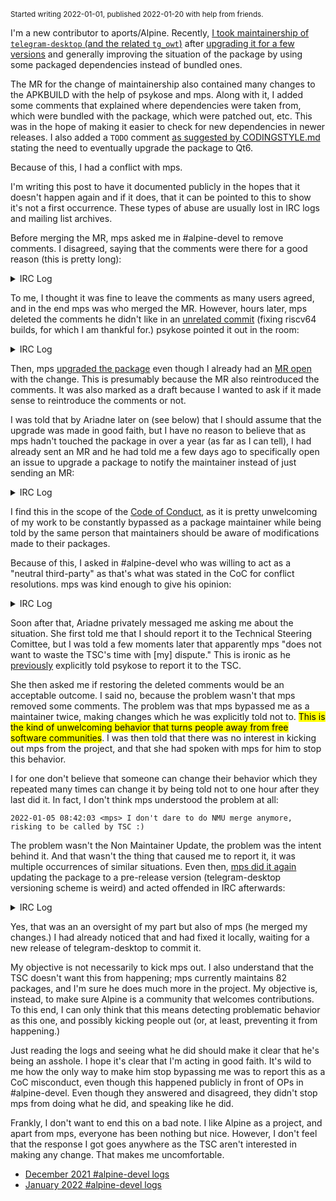<small>Started writing 2022-01-01, published 2022-01-20 with help from friends.</small>

I'm a new contributor to aports/Alpine. Recently, [I took maintainership of `telegram-desktop` (and the related `tg_owt`)](https://gitlab.alpinelinux.org/alpine/aports/-/merge_requests/28864) after [upgrading it for a few versions](https://gitlab.alpinelinux.org/alpine/aports/-/merge_requests/27025) and generally improving the situation of the package by using some packaged dependencies instead of bundled ones.

The MR for the change of maintainership also contained many changes to the APKBUILD with the help of psykose and mps. Along with it, I added some comments that explained where dependencies were taken from, which were bundled with the package, which were patched out, etc. This was in the hope of making it easier to check for new dependencies in newer releases. I also added a `TODO` comment [as suggested by CODINGSTYLE.md](https://gitlab.alpinelinux.org/alpine/aports/-/blob/4cded765f8b08139a36a01cdf327776571ced825/CODINGSTYLE.md#todo-comments) stating the need to eventually upgrade the package to Qt6.

Because of this, I had a conflict with mps.

I'm writing this post to have it documented publicly in the hopes that it doesn't happen again and if it does, that it can be pointed to this to show it's not a first occurrence. These types of abuse are usually lost in IRC logs and mailing list archives.

Before merging the MR, mps asked me in #alpine-devel to remove comments. I disagreed, saying that the comments were there for a good reason (this is pretty long):

<details>
<summary>IRC Log</summary>

```
2021-12-30 15:43:34 <mps> Nulo: MR is ok but please remove so much not needed comments from APKBUILD, those which are needed add to git commit msg
2021-12-30 15:44:12 <Nulo> mps, which comments do you find are not needed?
2021-12-30 15:44:41 <mps> mentioning qt6
2021-12-30 15:45:00 <Nulo> I wanted to leave info about why each dependency is bundled or not and how to easily check for new dependencies according to the wiki page (because upstream doesn't like mentioning new dependencies in changelogs)
2021-12-30 15:45:01 <psykose> qt6 comment is fine
2021-12-30 15:45:43 <Nulo> It's just one line :') and it's a TODO, I tried to follow CODINGSTYLE.md
2021-12-30 15:45:44 <mps> psykose: why it can't be fine in commit msg
2021-12-30 15:45:57 <psykose> because when someone opens the apkbuild they don't see the commit messages
2021-12-30 15:46:16 <mps> so git log is complicated
2021-12-30 15:46:32 <psykose> idk about you but i don't have the time to read the 30 prior commits of every package i touch
2021-12-30 15:46:45 <psykose> a todo: in the apkbuild is extremely clear on the other hand
2021-12-30 15:46:47 <mps> then you should
2021-12-30 15:47:36 <mps> if someone doesn't have time then s/he shouldn't work on pkg
2021-12-30 15:47:46 <psykose> it is literally the same thing but takes more time to find
2021-12-30 15:47:53 <psykose> and is more likely to be missed
2021-12-30 15:47:56 <Nulo> To be clear, I added comments because it's the sort of info I wished I had when I started "maintaining" the package. "Why is Qt6 not enabled? Should it be enabled?" (actually, that was my change, but I couldn't understand why Void had done it)
2021-12-30 15:48:02 <psykose> for absolutely no benefit aside from... saving 1 line in a 100 line file
2021-12-30 15:48:03 <psykose> get real
2021-12-30 15:48:09 <ikke> I typically put information both in comments and in the commit message
2021-12-30 15:48:46 <mps> every character saved is worth thing
2021-12-30 15:48:48 <Hello71> commit messages should be used for information that was relevant at the time, but is likely to expire soon. comments should be used for information which is likely to remain relevant
2021-12-30 15:49:11 <Hello71> "upgrade to 3.5.0" is not relevant for future readers to know
2021-12-30 15:49:24 <mps> Hello71: meh
2021-12-30 15:49:35 <mps> I disagree
2021-12-30 15:50:29 <mps> git log is invented to keep history, look at kernel git log, and I'm sure you did a lot of times
2021-12-30 15:50:40 <ikke> How often do you read all commits affecting an APKBUILD to figure out all the contexT?
2021-12-30 15:50:49 <Hello71> so in your opinion, code should never have any comments?
2021-12-30 15:51:00 <mps> ikke: often
2021-12-30 15:51:26 <psykose> Nulo: you may also now make it minsizerel
2021-12-30 15:51:41 <mps> and if I don't understand something than I use 'git log -p' always
2021-12-30 15:52:07 <ikke> But what if the comment was right there, explaining it?
2021-12-30 15:52:07 <mps> Hello71: I'm not against all comments
2021-12-30 15:52:20 <Hello71> for some projects, there is arguably reason to keep information in commits rather than source tree to save space for users who only need latest version. for aports i think this doesn't really apply
2021-12-30 15:52:42 <ikke> To me they are not mutually exclusive
2021-12-30 15:53:14 <mps> ok, I give up, do whatever you want
2021-12-30 15:53:31 <Nulo> psykose, done
2021-12-30 15:54:31 <mps> and enjoy mess
2021-12-30 15:55:22 <Nulo> psykose, https://gitlab.alpinelinux.org/Nulo/aports/-/jobs/579660#L55 lint complains about MinSizeRel, normal?
2021-12-30 15:55:34 <psykose> yeah, it will go away after atools gets a bump/container refresh
2021-12-30 15:55:36 <psykose> but it is changed
2021-12-30 15:55:56 <mps> Hello71: btw, I'm sure you meet long numbers of code where comment and code don't 'agree'
2021-12-30 15:58:18 <mps> Nulo: I removed hold label from telegram-desktop
2021-12-30 15:58:36 <Nulo> Thanks
2021-12-30 16:25:37 <Nulo> Who is "in charge" of merging this now that it has no maintainer? https://gitlab.alpinelinux.org/alpine/aports/-/merge_requests/28864
2021-12-30 16:26:10 <psykose> people with merge access
2021-12-30 16:26:18 <psykose> maintainers can't merge normally either
2021-12-30 16:26:45 <Nulo> Well, of approving it I guess
2021-12-30 16:26:51 <psykose> doesn't have to be
2021-12-30 16:27:07 <psykose> and you are the maintainer
2021-12-30 16:28:57 <PJ[m]> +1 for comments instead of commit messages, i hate deep diving git log to find context which could be done as simple comment
2021-12-30 16:51:31 <dalias> i prefer commit messages over comments because.. (1) temporal locality, to the *change* not the code. they're describing the reason for changing what is done or how it's done, and are missing context when you don't see them alongside the change
2021-12-30 16:52:38 <dalias> (2) bitrot. often when making changes, a comment that no longer applies (and that might even be misleading) is overlooked and left in place. this can't happen if it's instead attached to the immutable change it was associated with
2021-12-30 16:54:07 <dalias> (3) clutter from exaggerated impression of relevance/importance when making the change
2021-12-30 16:54:25 <dalias> and reading git log isn't a "deep dive", it's a trivial one-line command
2021-12-30 16:54:30 <psykose> i don't disagree with any of this, but the context was a TODO comment
2021-12-30 16:54:42 <psykose> of which there are 4 mentions in the musl history, and 22 in the tree
2021-12-30 16:59:50 <dalias> :)
2021-12-30 17:04:15 <Ariadne> i only use code comments for situations where i expect somebody (multiple somebodies) are going to ask about something weird
2021-12-30 17:13:00 <skarnet> code comments are for voodoo parts that aren't self-explaining
2021-12-30 17:13:11 <skarnet> (self-explanatory? English is hard.)
2021-12-30 17:56:21 <mps> nice to see that some smart people agree with me :)
2021-12-30 17:57:19 <mps> Nulo: I will merge it this time but please be more receptive what smart people say next time ;)
2021-12-30 17:58:06 <Nulo> I very much believe that Qt6 it's a voodoo part that isn't self-explanatory; but I wasn't explaining anything, I made a TODO
2021-12-30 17:58:14 <mps> Nulo: whatever we say you did a good work
2021-12-30 17:58:16 <psykose> if you think everyone that disagrees with you is a moron you are free to close the merge requests as well
2021-12-30 17:58:19 <Nulo> The other comments explain why some dependencies are bundled, etc
2021-12-30 17:58:51 <Nulo> mps, thanks <3 also huge thanks to psykose and someone else which I forgot
2021-12-30 17:59:40 <mps> psykose: yes, I have rights to do this but I don't think _everyone_ is moron, we just disagrees I think
2021-12-30 18:00:51 <mps> psykose: I prefer consistent state of alpine and I will fight for it to much higher degree
```

</details>

To me, I thought it was fine to leave the comments as many users agreed, and in the end mps was who merged the MR. However, hours later, mps deleted the comments he didn't like in an [unrelated commit](https://gitlab.alpinelinux.org/alpine/aports/-/commit/fa3e9621791ce3a36ee8b2dd463f884c7ff62be4) (fixing riscv64 builds, for which I am thankful for.) psykose pointed it out in the room:

<details id="tsc-log">
<summary>IRC Log</summary>

```
2021-12-30 22:54:59 <psykose> bypassing the maintainer to delete some todo comments is also quite poor form
snip
2021-12-30 23:08:45 <mps> psykose: ask TSC to remove me from alpine, you will make me a favor because this will save me some time and nerves
snip
2021-12-31 00:58:45 <Nulo> mps, can you *please* not bypass me just to remove some comments which you said you "gave up" on
2021-12-31 00:59:12 <Nulo> _why_ https://gitlab.alpinelinux.org/alpine/aports/-/commit/fa3e9621791ce3a36ee8b2dd463f884c7ff62be4
2021-12-31 01:08:17 <Nulo> Thank you for fixing riscv64 BTW
snip
2021-12-31 08:54:40 <mps> Nulo: there are more but please read backlog
snip
2021-12-31 12:52:05 <Nulo> mps, I believe I've read the backlog, what did I miss?
2021-12-31 12:56:55 <Nulo> I don't want to remove you TSC, especially because I have no power to do that. I want to solve this situation without stepping on each other
2021-12-31 12:57:52 <Nulo> When you proposed to remove the comments, I (and other folks) generally disagreed. Instead of accepting that, you merged my changes and then removed them in an unrelated commit, I guess in hope that I wouldn't notice 
2021-12-31 13:17:51 <mps> Nulo: do you really-really think comment '# disable jemalloc' belong to APKBUILD
2021-12-31 13:19:47 <Nulo> It is relevant because the list of dependencies (the wiki page link which you deleted) had jemalloc as a dependency, but we are patching it out instead. It provides an explanation as of to why that dependency wasn't in the list.
2021-12-31 13:23:36 <mps> git commit msg servers this
2021-12-31 13:36:47 <mps> Nulo: you should follow alpine best practice and not introduce 'featurism' from other distros
2021-12-31 13:37:13 <Nulo> mps, ?
2021-12-31 13:37:15 <mps> and not only you but also other newcomers to alpine
2021-12-31 13:38:42 <Nulo> What is featurism?
2021-12-31 13:38:50 <valerius> when you try to become Debian
2021-12-31 13:39:49 <Nulo> AFAIK I'm following best practices according to CODINGSTYLE.md and the only other distro I have ever contributed to was Void
2021-12-31 13:39:54 <mps> or windows/macos even ;)
2021-12-31 13:40:25 <orbea> comments, the slipperly slope to windows....
2021-12-31 13:41:38 <valerius> some people buy the Escalade and want all the fancy features for that one trip they might or might not take one day, meanwhile they overpay for gas the entire time they own it
2021-12-31 13:41:43 <valerius> the same people choose a heavy distro
2021-12-31 13:42:36 <valerius> meanwhile, practical people choose things that do what needs to be done and nothing else
2021-12-31 13:43:02 <Nulo> We are talking about... code comments, no?
2021-12-31 13:43:14 <Nulo> To be specific, about 5 lines of comments
2021-12-31 13:43:26 <mps> Nulo: yes
2021-12-31 13:44:06 <ikke> It doesn't matter if the application wipes your harddrive, as long as there are no superfluous comments
2021-12-31 13:44:09 <mps> only important notes goes to APKBUILD comment
2021-12-31 13:45:53 <mps> and be assured that I will remove all superfluous things I see
2021-12-31 13:46:48 <skarnet> abuild is written in shell, so comments impede run-time performance!
2021-12-31 13:47:27 <mps> we made a BIG mistake with one of infra decision when accepted 'something' on which we agreed post mortem that was bad
2021-12-31 13:47:56 <skarnet> that's not what post mortem means, but I suppose you wrote it on purpose :P
2021-12-31 13:48:15 <mps> skarnet: good conclusion
2021-12-31 13:52:00 <Nulo> The wiki seems to link to no-longer-existent forums in the sidebar
2021-12-31 13:52:38 <mps> wiki should be removed as was forum long ago
2021-12-31 13:59:59 <Nulo> Whatever, I'm leaving this room for now. I don't want to deal with this bullshit
# I leave the room
2021-12-31 14:01:21 <mps> please don't use bad words here
snip
2021-12-31 14:11:03 <ikke> mps: Was it worth it to scare Nulo away?
snip
2021-12-31 14:11:48 <mps> ikke: I don't have answer, and my intention is not to 'scare' anyone
snip
2021-12-31 14:13:02 <mps> ikke: I just want alpine to be 'small, simple, secure'
2021-12-31 14:13:52 <mps> ikke: if these are not our 'goals' anymore I can stop
2021-12-31 14:14:41 <orbea> mps: to be frank you achvieved none of those with this
2021-12-31 14:14:48 <orbea> *achieved even
2021-12-31 14:15:18 <mps> orbea: yes, I know, you are right, but I still trying :)
2021-12-31 14:16:02 <mps> 'hope dies last'
```

</details>

Then, mps [upgraded the package](https://gitlab.alpinelinux.org/alpine/aports/-/commit/d8f83f325691d77f135f725a799f2afd5d7fd2da) even though I already had an [MR open](https://gitlab.alpinelinux.org/alpine/aports/-/merge_requests/29040) with the change. This is presumably because the MR also reintroduced the comments. It was also marked as a draft because I wanted to ask if it made sense to reintroduce the comments or not.

I was told that by Ariadne later on (see below) that I should assume that the upgrade was made in good faith, but I have no reason to believe that as mps hadn't touched the package in over a year (as far as I can tell), I had already sent an MR and he had told me a few days ago to specifically open an issue to upgrade a package to notify the maintainer instead of just sending an MR:

<details>
<summary>IRC Log</summary>

```
2021-12-25 14:50:23 <Nulo> Any reason 3.15 doesn't have foot 1.10.3 (as opposed to 1.10.1)? Should I send a patch?
2021-12-25 14:51:33 <ikke> It's up to the maintainer to make sure packages in stable releases are updated as well
2021-12-25 14:52:58 <Nulo> amk, come thru
# amk is the current maintainer of foot
2021-12-25 14:59:16 <Nulo> https://gitlab.alpinelinux.org/alpine/aports/-/merge_requests/28849 Is this fine? I cherrypicked commits from master
2021-12-25 15:00:49 <mps> do we backport packages to stable without reason (bug or secfix)
2021-12-25 15:01:10 <mps> ikke: ^
2021-12-25 15:03:27 <ikke> Mostly up to the maintainer. We don't refuse updates just because no one reported a bug (barring our general stable release policies)
2021-12-25 15:04:13 <mps> hmm, I disagree with 'policy'
2021-12-25 15:04:19 <Nulo> There is a reason, I'm stumbling upon a bug which has been fixed according to upstream (crashes)
2021-12-25 15:04:22 <mps> with this*
2021-12-25 15:04:57 <mps> Nulo: then you should create issue first and assign it to maintainer
2021-12-25 15:05:23 <ikke> mps: burocracy
2021-12-25 15:05:35 <mps> ikke: or chaos ;p
2021-12-25 15:06:00 <Nulo> Yeah I'm a bit confused as of to why I would need to do that. Maintainer already made those changes on edge, I'm just reapplying in 3.15
2021-12-25 15:07:00 <psykose> almost done going through the whole list of py3.10 stuff
2021-12-25 15:07:12 <mps> Nulo: I told above, backport to stable only if bug or security fixed, and in exceptional cases something really is needed
2021-12-25 15:07:34 <ikke> How about fixing bugs before users run into them?
2021-12-25 15:07:35 <psykose> those foot releases fixed some bugs
2021-12-25 15:08:01 <Nulo> I just said, it fixed some issues that I'm stumbling upon. Check the CHANGELOG: https://codeberg.org/dnkl/foot/src/branch/master/CHANGELOG.md#1-10-3
2021-12-25 15:08:15 <mps> that is not problem, maintainer should be first informed
2021-12-25 15:10:04 <Nulo> They are automatically informed by algitbot; https://gitlab.alpinelinux.org/alpine/aports/-/merge_requests/28849 has been assigned to the maintainer
2021-12-25 15:10:21 <mps> ikke: 'fixing bugs before users run into them?' are you dreaming :)
2021-12-25 15:13:14 <ikke> No, but upstream apparently already got bugreports and made new releases fixing them
2021-12-25 15:13:31 <ikke> Why should we by policy wait for users to report these bugs to us before we fix them?
2021-12-25 15:14:20 <omni> I don't get it either
2021-12-25 15:14:26 <mps> imo maintainer should be informed
2021-12-25 15:14:33 <ikke> Sure
2021-12-25 15:14:45 <ikke> but that does not necessarily have to happen by a separate issue
2021-12-25 15:15:34 <ikke> like Nulo said, maintainers already get notified when an MR is opened for their package
2021-12-25 15:15:44 <mps> well, I create MR and maintainer is auto assigned but s/he is offline for some time and you blindly merge it
2021-12-25 15:16:03 <omni> not blindly, I don't think
2021-12-25 15:16:16 <omni> a lot of packages are updated without involvment of the maintainer and if it wouldn't be like that many packages would be very outdated
2021-12-25 15:16:18 <mps> i see this as potential problem
```

</details>

I find this in the scope of the [Code of Conduct](https://alpinelinux.org/community/code-of-conduct.html), as it is pretty unwelcoming of my work to be constantly bypassed as a package maintainer while being told by the same person that maintainers should be aware of modifications made to their packages.

Because of this, I asked in #alpine-devel who was willing to act as a "neutral third-party" as that's what was stated in the CoC for conflict resolutions. mps was kind enough to give his opinion:

<details>
<summary>IRC Log</summary>

```
2022-01-01 20:23:20 <Nulo> I've sadly ended up in a conflict about Alpine. The CoC suggests to "work through the conflict using a neutral third party in a transparent manner", how would that work? Thanks
2022-01-01 20:23:55 <mps> use common sense
snip
2022-01-01 20:25:47 <mps> when I joined alpine I'm told by 'elders' to use common sense as best thing
```

</details>

Soon after that, Ariadne privately messaged me asking me about the situation. She first told me that I should report it to the Technical Steering Comittee, but I was told a few moments later that apparently mps "does not want to waste the TSC's time with [my] dispute." This is ironic as he [previously](#tsc-log) explicitly told psykose to report it to the TSC.
    
She then asked me if restoring the deleted comments would be an acceptable outcome. I said no, because the problem wasn't that mps removed some comments. The problem was that mps bypassed me as a maintainer twice, making changes which he was explicitly told not to. <mark>This is the kind of unwelcoming behavior that turns people away from free software communities</mark>. I was then told that there was no interest in kicking out mps from the project, and that she had spoken with mps for him to stop this behavior.
    
I for one don't believe that someone can change their behavior which they repeated many times can change it by being told not to one hour after they last did it. In fact, I don't think mps understood the problem at all:

```
2022-01-05 08:42:03 <mps> I don't dare to do NMU merge anymore, risking to be called by TSC :)
```

The problem wasn't the Non Maintainer Update, the problem was the intent behind it. And that wasn't the thing that caused me to report it, it was multiple occurrences of similar situations. Even then, [mps did it again](https://gitlab.alpinelinux.org/alpine/aports/-/commit/94bd1055a16156933ab982ad419b1f112b9347e3) updating the package to a pre-release version (telegram-desktop versioning scheme is weird) and acted offended in IRC afterwards:

<details>
<summary>IRC Log</summary>

```
2022-01-17 09:55:20 <mps> which if these lines 7 or 8 are maintainer comment here https://git.alpinelinux.org/aports/tree/community/telegram-desktop/APKBUILD#n7
2022-01-17 09:55:27 <mps> s/if/of/
2022-01-17 09:55:28 <alpine-meetbot> mps meant to say: which of these lines 7 or 8 are maintainer comment here https://git.alpinelinux.org/aports/tree/community/telegram-desktop/APKBUILD#n7
2022-01-17 09:56:01 <mps> I think I will be attacked again if I fix this ;)
2022-01-17 10:05:14 <Misthios> 2 version?
2022-01-17 10:07:10 <mps> or maintainer comment
2022-01-17 10:07:52 <mps> jk, ofc
2022-01-17 10:14:13 <psykose> that just looks like an oversight with two pkgvers
2022-01-17 10:14:37 <psykose> not sure why you are acting like a child again, but there is no issue with deleting an obviously duplicated pkgver
2022-01-17 10:14:48 <ikke> Probably badly resolved conflict 
2022-01-17 10:15:11 <psykose> yeah
2022-01-17 10:18:21 <mps> psykose: please be careful with your words
2022-01-17 10:20:08 <psykose> i am
2022-01-17 10:20:51 <mps> don't talk with me like this!
```

</details>

Yes, that was an an oversight of my part but also of mps (he merged my changes.) I had already noticed that and had fixed it locally, waiting for a new release of telegram-desktop to commit it.

My objective is not necessarily to kick mps out. I also understand that the TSC doesn't want this from happening; mps currently maintains 82 packages, and I'm sure he does much more in the project. My objective is, instead, to make sure Alpine is a community that welcomes contributions. To this end, I can only think that this means detecting problematic behavior as this one, and possibly kicking people out (or, at least, preventing it from happening.)

Just reading the logs and seeing what he did should make it clear that he's being an asshole. I hope it's clear that I'm acting in good faith. It's wild to me how the only way to make him stop bypassing me was to report this as a CoC misconduct, even though this happened publicly in front of OPs in #alpine-devel. Even though they answered and disagreed, they didn't stop mps from doing what he did, and speaking like he did.

Frankly, I don't want to end this on a bad note. I like Alpine as a project, and apart from mps, everyone has been nothing but nice. However, I don't feel that the response I got goes anywhere as the TSC aren't interested in making any change. That makes me uncomfortable.

-   [December 2021 #alpine-devel logs](https://irclogs.alpinelinux.org/%23alpine-devel-2021-12.log)
-   [January 2022 #alpine-devel logs](https://irclogs.alpinelinux.org/%23alpine-devel-2022-01.log)

